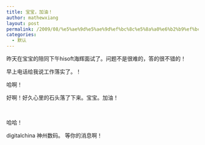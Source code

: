 ```yaml
---
title: 宝宝，加油！
author: mathewxiang
layout: post
permalink: /2009/08/%e5%ae%9d%e5%ae%9d%ef%bc%8c%e5%8a%a0%e6%b2%b9%ef%bc%81/
categories:
  - 默认
---
```

昨天在宝宝的陪同下午hisoft海辉面试了。问题不是很难的，答的很不错的！

早上电话给我说工作落实了。！

哈啊！

好啊！好久心里的石头落了下来。宝宝。加油！

 

哈哈！

digitalchina 神州数码。 等你的消息啊！